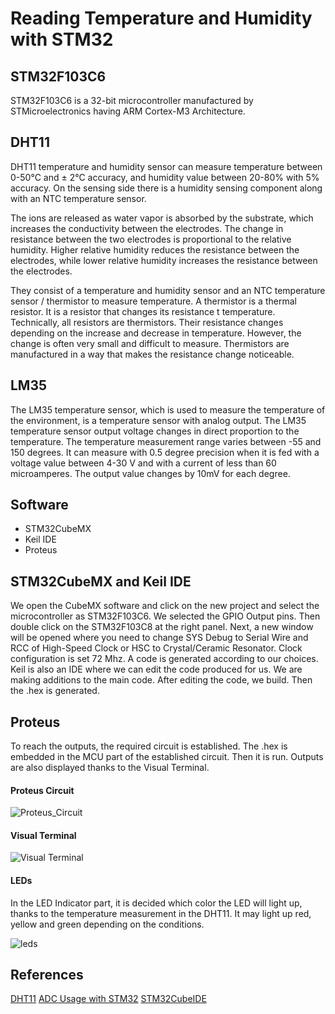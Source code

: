 # Reading Temperature and Humidity with STM32

## STM32F103C6
STM32F103C6 is a 32-bit microcontroller manufactured by STMicroelectronics having ARM Cortex-M3 Architecture.

## DHT11

DHT11 temperature and humidity sensor can measure temperature between 0-50°C and ± 2°C accuracy, and humidity value between 20-80% with 5% accuracy. On the sensing side there is a humidity sensing component along with an NTC temperature sensor.

The ions are released as water vapor is absorbed by the substrate, which increases the conductivity between the electrodes. The change in resistance between the two electrodes is proportional to the relative humidity. Higher relative humidity reduces the resistance between the electrodes, while lower relative humidity increases the resistance between the electrodes.

They consist of a temperature and humidity sensor and an NTC temperature sensor / thermistor to measure temperature. A thermistor is a thermal resistor. It is a resistor that changes its resistance t temperature. Technically, all resistors are thermistors. Their resistance changes depending on the increase and decrease in temperature. However, the change is often very small and difficult to measure. Thermistors are manufactured in a way that makes the resistance change noticeable.

## LM35
The LM35 temperature sensor, which is used to measure the temperature of the environment, is a temperature sensor with analog output. The LM35 temperature sensor output voltage changes in direct proportion to the temperature. The temperature measurement range varies between -55 and 150 degrees. It can measure with 0.5 degree precision when it is fed with a voltage value between 4-30 V and with a current of less than 60 microamperes. The output value changes by 10mV for each degree.

## Software

- STM32CubeMX
- Keil IDE
- Proteus

## STM32CubeMX and Keil IDE
We open the CubeMX software and click on the new project and select the microcontroller as STM32F103C6. We selected the GPIO Output pins. Then double click on the STM32F103C8 at the right panel. Next, a new window will be opened where you need to change SYS Debug to Serial Wire and RCC of High-Speed Clock or HSC to Crystal/Ceramic Resonator. Clock configuration is set 72 Mhz. A code is generated according to our choices. Keil is also an IDE where we can edit the code produced for us. We are making additions to the main code. After editing the code, we build. Then the .hex is generated.

## Proteus
To reach the outputs, the required circuit is established. The .hex is embedded in the MCU part of the established circuit. Then it is run. Outputs are also displayed thanks to the Visual Terminal.
#### Proteus Circuit
![Proteus_Circuit](https://user-images.githubusercontent.com/95358360/146682793-bc1a62d1-aaf1-4755-821e-92d1ff18602d.PNG)
#### Visual Terminal
![Visual Terminal](https://user-images.githubusercontent.com/95358360/146683176-0ebf93d8-74d5-4965-a658-8d8d9d2550c5.png)

#### LEDs
In the LED Indicator part, it is decided which color the LED will light up, thanks to the temperature measurement in the DHT11. It may light up red, yellow and green depending on the conditions.

![leds](https://user-images.githubusercontent.com/95358360/146683502-9124d593-377d-4e25-ba47-9a4ffec1601a.PNG)

## References
[DHT11](https://vidieukhien.xyz/2018/04/06/bai-12-tim-hieu-va-giao-tiep-stm32f4-voi-dht11/ )
[ADC Usage with STM32]( https://medium.com/@mehmetgkk/stm32-ile-adc-kullan%C4%B1m%C4%B1-19d78eb05097)
[STM32CubeIDE](https://www.youtube.com/watch?v=TCrmxJuvzyY&t=3s ) 


